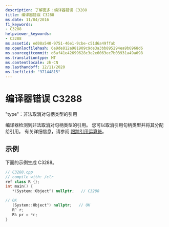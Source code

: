```yaml
---
description: 了解更多：编译器错误 C3288
title: 编译器错误 C3288
ms.date: 11/04/2016
f1_keywords:
- C3288
helpviewer_keywords:
- C3288
ms.assetid: ed08a540-9751-46e1-9cbe-c51d6a49ffab
ms.openlocfilehash: 6a9de812a981909c9de3a3bb895294ea9b6968d6
ms.sourcegitcommit: d6af41e42699628c3e2e6063ec7b03931a49a098
ms.translationtype: MT
ms.contentlocale: zh-CN
ms.lasthandoff: 12/11/2020
ms.locfileid: "97144815"
---
```

# <a name="compiler-error-c3288"></a>编译器错误 C3288

"type"：非法取消对句柄类型的引用

编译器检测到非法取消对句柄类型的引用。 您可以取消引用句柄类型并将其分配给引用。 有关详细信息，请参阅 [跟踪引用运算符](../../extensions/tracking-reference-operator-cpp-component-extensions.md)。

## <a name="example"></a>示例

下面的示例生成 C3288。

```cpp
// C3288.cpp
// compile with: /clr
ref class R {};
int main() {
   *(System::Object^) nullptr;   // C3288

// OK
   (System::Object^) nullptr;   // OK
   R^ r;
   R% pr = *r;
}
```
